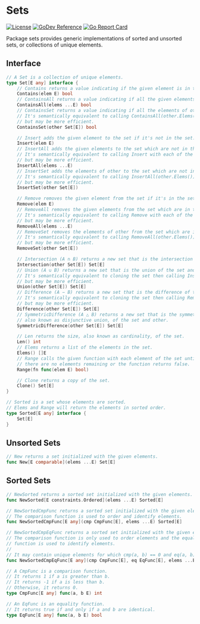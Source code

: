 # Sets
[![License][license-img]][license]
[![GoDev Reference][godev-img]][godev]
[![Go Report Card][goreportcard-img]][goreportcard]

Package sets provides generic implementations of sorted and unsorted sets,
or collections of unique elements.


## Interface

```go
// A Set is a collection of unique elements.
type Set[E any] interface {
	// Contains returns a value indicating if the given element is in the set.
	Contains(elem E) bool
	// ContainsAll returns a value indicating if all the given elements are in the set.
	ContainsAll(elems ...E) bool
	// ContainsSet returns a value indicating if all the elements of other are in the set.
	// It's semantically equivalent to calling ContainsAll(other.Elems())
	// but may be more efficient.
	ContainsSet(other Set[E]) bool

	// Insert adds the given element to the set if it's not in the set.
	Insert(elem E)
	// InsertAll adds the given elements to the set which are not in the set.
	// It's semantically equivalent to calling Insert with each of the elements,
	// but may be more efficient.
	InsertAll(elems ...E)
	// InsertSet adds the elements of other to the set which are not in the set.
	// It's semantically equivalent to calling InsertAll(other.Elems())
	// but may be more efficient.
	InsertSet(other Set[E])

	// Remove removes the given element from the set if it's in the set.
	Remove(elem E)
	// RemoveAll removes the given elements from the set which are in the set.
	// It's semantically equivalent to calling Remove with each of the elements,
	// but may be more efficient.
	RemoveAll(elems ...E)
	// RemoveSet removes the elements of other from the set which are in the set.
	// It's semantically equivalent to calling RemoveAll(other.Elems())
	// but may be more efficient.
	RemoveSet(other Set[E])

	// Intersection (A ∩ B) returns a new set that is the intersection of the set and other.
	Intersection(other Set[E]) Set[E]
	// Union (A ∪ B) returns a new set that is the union of the set and other.
	// It's semantically equivalent to cloning the set then calling InsertSet(other)
	// but may be more efficient.
	Union(other Set[E]) Set[E]
	// Difference (A − B) returns a new set that is the difference of the set and other.
	// It's semantically equivalent to cloning the set then calling RemoveSet(other)
	// but may be more efficient.
	Difference(other Set[E]) Set[E]
	// SymmetricDifference (A △ B) returns a new set that is the symmetric difference,
	// also known as disjunctive union, of the set and other.
	SymmetricDifference(other Set[E]) Set[E]

	// Len returns the size, also known as cardinality, of the set.
	Len() int
	// Elems returns a list of the elements in the set.
	Elems() []E
	// Range calls the given function with each element of the set until
	// there are no elements remaining or the function returns false.
	Range(fn func(elem E) bool)

	// Clone returns a copy of the set.
	Clone() Set[E]
}

// Sorted is a set whose elements are sorted.
// Elems and Range will return the elements in sorted order.
type Sorted[E any] interface {
	Set[E]
}
```


## Unsorted Sets

```go
// New returns a set initialized with the given elements.
func New[E comparable](elems ...E) Set[E]
```


## Sorted Sets

```go
// NewSorted returns a sorted set initialized with the given elements.
func NewSorted[E constraints.Ordered](elems ...E) Sorted[E]

// NewSortedCmpFunc returns a sorted set initialized with the given elements.
// The comparison function is used to order and identify elements.
func NewSortedCmpFunc[E any](cmp CmpFunc[E], elems ...E) Sorted[E]

// NewSortedCmpEqFunc returns a sorted set initialized with the given elements.
// The comparison function is only used to order elements and the equality
// function is used to identify elements.
//
// It may contain unique elements for which cmp(a, b) == 0 and eq(a, b) == false.
func NewSortedCmpEqFunc[E any](cmp CmpFunc[E], eq EqFunc[E], elems ...E) Sorted[E]

// A CmpFunc is a comparison function.
// It returns 1 if a is greater than b.
// It returns -1 if a is less than b.
// Otherwise, it returns 0.
type CmpFunc[E any] func(a, b E) int

// An EqFunc is an equality function.
// It returns true if and only if a and b are identical.
type EqFunc[E any] func(a, b E) bool
```

[license]: https://raw.githubusercontent.com/abursavich/sets/main/LICENSE
[license-img]: https://img.shields.io/badge/license-mit-blue.svg?style=for-the-badge

[godev]: https://pkg.go.dev/bursavich.dev/sets
[godev-img]: https://img.shields.io/static/v1?logo=go&logoColor=white&color=00ADD8&label=dev&message=reference&style=for-the-badge

[goreportcard]: https://goreportcard.com/report/bursavich.dev/sets
[goreportcard-img]: https://goreportcard.com/badge/bursavich.dev/sets?style=for-the-badge
